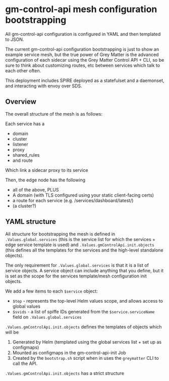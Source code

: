 # gm-control-api mesh configuration bootstrapping

All gm-control-api configuration is configured in YAML and then templated to JSON.

The current gm-control-api configuration bootstrapping is just to show an example service mesh, but the true power of Grey Matter is the advanced configuration of each sidecar using the Grey Matter Control API + CLI, so be sure to think about customizing routes, etc between services which talk to each other often. 

This deployment includes SPIRE deployed as a statefulset and a daemonset, and interacting with envoy over SDS.

## Overview

The overall structure of the mesh is as follows:

Each service has a 
- domain
- cluster
- listener
- proxy
- shared_rules
- and route

Which link a sidecar proxy to its service

Then, the edge node has the following

- all of the above, PLUS
- A domain (with TLS configured using your static client-facing certs)
- a route for each service (e.g. /services/dashboard/latest/)
- (a cluster?)

## YAML structure

All structure for bootstrapping the mesh is defined in `.Values.global.services` (this is the service list for which the services + edge service template is used) and `.Values.gmControlApi.init.objects` (this defines all the templates for the services and the high-level standalone objects).

The only requirement for `.Values.global.services` is that it is a list of service objects. A service object can include anything that you define, but it is set as the scope for the services template/mesh configuration init objects.

We add a few items to each `$service` object:
- `$top` - represents the top-level Helm values scope, and allows access to global values
- `$svids` - a list of spiffe IDs generated from the `$service.serviceName` field on `.Values.global.services`

`.Values.gmControlApi.init.objects` defines the templates of objects which will be
1. Generated by Helm (templated using the global services list + set up as configmaps)
2. Mounted as configmaps in the gm-control-api-init Job
3. Created by the `bootstrap.sh` script when in uses the `greymatter` CLI to call the API.

`.Values.gmControlApi.init.objects` has a strict structure